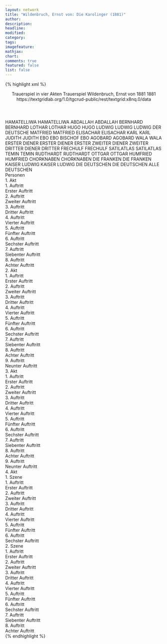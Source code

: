 ```yaml
---
layout: network
title: "Wildenbruch, Ernst von: Die Karolinger (1881)"
author:
description:
headline:
modified:
category:
tags:
imagefeature: 
mathjax: 
chart: 
comments: true
featured: false
list: false
---
```

{% highlight xml %}
<?xml-model href="https://raw.githubusercontent.com/DLiNa/project/master/rules/lina.rnc"?><?xml-model href="https://raw.githubusercontent.com/DLiNa/project/master/rules/lina.sch"?>
<play xmlns="http://lina.digital">
  <header>
    <title>Die Karolinger</title>
    <subtitle>Trauerspiel in vier Akten</subtitle>
    <genretitle>Trauerspiel</genretitle>
    <author>Wildenbruch, Ernst von</author>
    <date type="print" when="1881">1881</date>
    <date type="premiere" when="1881">1881</date>
    <date type="written"/>
    <source>https://textgridlab.org/1.0/tgcrud-public/rest/textgrid:x8nq.0/data</source>
  </header>
  <personae>
    <character>
      <name>HAMATELLIWA</name>
      <alias xml:id="hamatelliwa">
        <name>HAMATELLIWA</name>
      </alias>
    </character>
    <character>
      <name>ABDALLAH</name>
      <alias xml:id="abdallah">
        <name>ABDALLAH</name>
      </alias>
    </character>
    <character>
      <name>BERNHARD</name>
      <alias xml:id="bernhard">
        <name>BERNHARD</name>
      </alias>
    </character>
    <character>
      <name>LOTHAR</name>
      <alias xml:id="lothar">
        <name>LOTHAR</name>
      </alias>
    </character>
    <character>
      <name>HUGO</name>
      <alias xml:id="hugo">
        <name>HUGO</name>
      </alias>
    </character>
    <character>
      <name>LUDWIG</name>
      <alias xml:id="ludwig">
        <name>LUDWIG</name>
      </alias>
      <alias xml:id="ludwig_der_deutsche">
        <name>LUDWIG DER DEUTSCHE</name>
      </alias>
    </character>
    <character>
      <name>MATFRIED</name>
      <alias xml:id="matfried">
        <name>MATFRIED</name>
      </alias>
    </character>
    <character>
      <name>ELISACHAR</name>
      <alias xml:id="elisachar">
        <name>ELISACHAR</name>
      </alias>
    </character>
    <character>
      <name>KARL</name>
      <alias xml:id="karl">
        <name>KARL</name>
      </alias>
    </character>
    <character>
      <name>JUDITH</name>
      <alias xml:id="judith">
        <name>JUDITH</name>
      </alias>
    </character>
    <character>
      <name>EBO</name>
      <alias xml:id="ebo">
        <name>EBO</name>
      </alias>
      <alias xml:id="bischof_ebo">
        <name>BISCHOF EBO</name>
      </alias>
    </character>
    <character>
      <name>AGOBARD</name>
      <alias xml:id="agobard">
        <name>AGOBARD</name>
      </alias>
    </character>
    <character>
      <name>WALA</name>
      <alias xml:id="wala">
        <name>WALA</name>
      </alias>
    </character>
    <character>
      <name>ERSTER DIENER</name>
      <alias xml:id="erster_diener">
        <name>ERSTER DIENER</name>
      </alias>
      <alias xml:id="erster">
        <name>ERSTER</name>
      </alias>
    </character>
    <character>
      <name>ZWEITER DIENER</name>
      <alias xml:id="zweiter">
        <name>ZWEITER</name>
      </alias>
    </character>
    <character>
      <name>DRITTER DIENER</name>
      <alias xml:id="dritter">
        <name>DRITTER</name>
      </alias>
    </character>
    <character>
      <name>FRECHULF</name>
      <alias xml:id="frechulf">
        <name>FRECHULF</name>
      </alias>
    </character>
    <character>
      <name>SATILATLAS</name>
      <alias xml:id="satilatlas">
        <name>SATILATLAS</name>
      </alias>
    </character>
    <character>
      <name>TEMIN</name>
      <alias xml:id="temin">
        <name>TEMIN</name>
      </alias>
    </character>
    <character>
      <name>RUDTHARDT</name>
      <alias xml:id="rudthardt">
        <name>RUDTHARDT</name>
      </alias>
    </character>
    <character>
      <name>OTTGAR</name>
      <alias xml:id="ottgar">
        <name>OTTGAR</name>
      </alias>
    </character>
    <character>
      <name>HUMFRIED</name>
      <alias xml:id="humfried">
        <name>HUMFRIED</name>
      </alias>
    </character>
    <character>
      <name>CHORKNABEN</name>
      <alias xml:id="chorknaben">
        <name>CHORKNABEN</name>
      </alias>
    </character>
    <character>
      <name>DIE FRANKEN</name>
      <alias xml:id="die_franken">
        <name>DIE FRANKEN</name>
      </alias>
    </character>
    <character>
      <name>KAISER LUDWIG</name>
      <alias xml:id="kaiser_ludwig">
        <name>KAISER LUDWIG</name>
      </alias>
    </character>
    <character>
      <name>DIE DEUTSCHEN</name>
      <alias xml:id="die_deutschen">
        <name>DIE DEUTSCHEN</name>
      </alias>
      <alias xml:id="alle_deutschen">
        <name>ALLE DEUTSCHEN</name>
      </alias>
    </character>
  </personae>
  <text>
    <div>
      <head>Personen</head>
    </div>
    <div>
      <head>1. Akt</head>
      <div>
        <head>1. Auftritt</head>
        <div>
          <head>Erster Auftritt</head>
          <sp who="#hamatelliwa">
            <amount n="14" unit="speech_acts"/>
            <amount n="252" unit="words"/>
            <amount n="36" unit="lines"/>
            <amount n="1317" unit="chars"/>
          </sp>
          <sp who="#abdallah">
            <amount n="13" unit="speech_acts"/>
            <amount n="229" unit="words"/>
            <amount n="35" unit="lines"/>
            <amount n="1277" unit="chars"/>
          </sp>
        </div>
      </div>
      <div>
        <head>2. Auftritt</head>
        <div>
          <head>Zweiter Auftritt</head>
          <sp who="#bernhard">
            <amount n="8" unit="speech_acts"/>
            <amount n="146" unit="words"/>
            <amount n="23" unit="lines"/>
            <amount n="769" unit="chars"/>
          </sp>
          <sp who="#hamatelliwa">
            <amount n="8" unit="speech_acts"/>
            <amount n="105" unit="words"/>
            <amount n="17" unit="lines"/>
            <amount n="541" unit="chars"/>
          </sp>
          <sp who="#abdallah">
            <amount n="2" unit="speech_acts"/>
            <amount n="16" unit="words"/>
            <amount n="4" unit="lines"/>
            <amount n="81" unit="chars"/>
          </sp>
        </div>
      </div>
      <div>
        <head>3. Auftritt</head>
        <div>
          <head>Dritter Auftritt</head>
          <sp who="#lothar">
            <amount n="3" unit="speech_acts"/>
            <amount n="73" unit="words"/>
            <amount n="12" unit="lines"/>
            <amount n="433" unit="chars"/>
          </sp>
          <sp who="#hugo">
            <amount n="1" unit="speech_acts"/>
            <amount n="19" unit="words"/>
            <amount n="3" unit="lines"/>
            <amount n="94" unit="chars"/>
          </sp>
          <sp who="#ludwig">
            <amount n="2" unit="speech_acts"/>
            <amount n="22" unit="words"/>
            <amount n="4" unit="lines"/>
            <amount n="112" unit="chars"/>
          </sp>
          <sp who="#matfried">
            <amount n="1" unit="speech_acts"/>
            <amount n="7" unit="words"/>
            <amount n="1" unit="lines"/>
            <amount n="46" unit="chars"/>
          </sp>
        </div>
      </div>
      <div>
        <head>4. Auftritt</head>
        <div>
          <head>Vierter Auftritt</head>
          <sp who="#lothar">
            <amount n="18" unit="speech_acts"/>
            <amount n="327" unit="words"/>
            <amount n="52" unit="lines"/>
            <amount n="1773" unit="chars"/>
          </sp>
          <sp who="#ludwig">
            <amount n="10" unit="speech_acts"/>
            <amount n="84" unit="words"/>
            <amount n="13" unit="lines"/>
            <amount n="376" unit="chars"/>
          </sp>
          <sp who="#elisachar">
            <amount n="13" unit="speech_acts"/>
            <amount n="165" unit="words"/>
            <amount n="27" unit="lines"/>
            <amount n="874" unit="chars"/>
          </sp>
          <sp who="#matfried #hugo">
            <amount n="1" unit="speech_acts"/>
            <amount n="4" unit="words"/>
            <amount n="1" unit="lines"/>
            <amount n="23" unit="chars"/>
          </sp>
          <sp who="#hugo">
            <amount n="3" unit="speech_acts"/>
            <amount n="20" unit="words"/>
            <amount n="3" unit="lines"/>
            <amount n="101" unit="chars"/>
          </sp>
          <sp who="#matfried">
            <amount n="2" unit="speech_acts"/>
            <amount n="8" unit="words"/>
            <amount n="2" unit="lines"/>
            <amount n="41" unit="chars"/>
          </sp>
          <sp who="#lothar #ludwig #elisachar #matfried #hugo">
            <amount n="1" unit="speech_acts"/>
            <amount n="2" unit="words"/>
            <amount n="1" unit="lines"/>
            <amount n="9" unit="chars"/>
          </sp>
        </div>
      </div>
      <div>
        <head>5. Auftritt</head>
        <div>
          <head>Fünfter Auftritt</head>
          <sp who="#lothar">
            <amount n="5" unit="speech_acts"/>
            <amount n="71" unit="words"/>
            <amount n="12" unit="lines"/>
            <amount n="369" unit="chars"/>
          </sp>
          <sp who="#karl">
            <amount n="4" unit="speech_acts"/>
            <amount n="28" unit="words"/>
            <amount n="4" unit="lines"/>
            <amount n="136" unit="chars"/>
          </sp>
          <sp who="#ludwig">
            <amount n="1" unit="speech_acts"/>
            <amount n="12" unit="words"/>
            <amount n="2" unit="lines"/>
            <amount n="58" unit="chars"/>
          </sp>
        </div>
      </div>
      <div>
        <head>6. Auftritt</head>
        <div>
          <head>Sechster Auftritt</head>
          <sp who="#judith">
            <amount n="9" unit="speech_acts"/>
            <amount n="258" unit="words"/>
            <amount n="35" unit="lines"/>
            <amount n="1306" unit="chars"/>
          </sp>
          <sp who="#lothar">
            <amount n="4" unit="speech_acts"/>
            <amount n="31" unit="words"/>
            <amount n="7" unit="lines"/>
            <amount n="174" unit="chars"/>
          </sp>
          <sp who="#karl">
            <amount n="5" unit="speech_acts"/>
            <amount n="45" unit="words"/>
            <amount n="8" unit="lines"/>
            <amount n="234" unit="chars"/>
          </sp>
          <sp who="#ludwig">
            <amount n="3" unit="speech_acts"/>
            <amount n="23" unit="words"/>
            <amount n="4" unit="lines"/>
            <amount n="107" unit="chars"/>
          </sp>
        </div>
      </div>
      <div>
        <head>7. Auftritt</head>
        <div>
          <head>Siebenter Auftritt</head>
          <sp who="#ludwig">
            <amount n="14" unit="speech_acts"/>
            <amount n="251" unit="words"/>
            <amount n="34" unit="lines"/>
            <amount n="1261" unit="chars"/>
          </sp>
          <sp who="#judith">
            <amount n="13" unit="speech_acts"/>
            <amount n="230" unit="words"/>
            <amount n="36" unit="lines"/>
            <amount n="1188" unit="chars"/>
          </sp>
          <sp who="#karl">
            <amount n="1" unit="speech_acts"/>
            <amount n="4" unit="words"/>
            <amount n="1" unit="lines"/>
            <amount n="19" unit="chars"/>
          </sp>
          <sp who="#ebo">
            <amount n="2" unit="speech_acts"/>
            <amount n="27" unit="words"/>
            <amount n="4" unit="lines"/>
            <amount n="142" unit="chars"/>
          </sp>
          <sp who="#agobard">
            <amount n="2" unit="speech_acts"/>
            <amount n="26" unit="words"/>
            <amount n="4" unit="lines"/>
            <amount n="132" unit="chars"/>
          </sp>
          <sp who="#wala">
            <amount n="12" unit="speech_acts"/>
            <amount n="285" unit="words"/>
            <amount n="40" unit="lines"/>
            <amount n="1580" unit="chars"/>
          </sp>
          <sp who="#ebo #agobard">
            <amount n="1" unit="speech_acts"/>
            <amount n="1" unit="words"/>
            <amount n="1" unit="lines"/>
            <amount n="9" unit="chars"/>
          </sp>
        </div>
      </div>
      <div>
        <head>8. Auftritt</head>
        <div>
          <head>Achter Auftritt</head>
          <sp who="#ludwig">
            <amount n="6" unit="speech_acts"/>
            <amount n="67" unit="words"/>
            <amount n="11" unit="lines"/>
            <amount n="358" unit="chars"/>
          </sp>
          <sp who="#bernhard">
            <amount n="22" unit="speech_acts"/>
            <amount n="555" unit="words"/>
            <amount n="80" unit="lines"/>
            <amount n="2934" unit="chars"/>
          </sp>
          <sp who="#judith">
            <amount n="16" unit="speech_acts"/>
            <amount n="331" unit="words"/>
            <amount n="49" unit="lines"/>
            <amount n="1728" unit="chars"/>
          </sp>
        </div>
      </div>
    </div>
    <div>
      <head>2. Akt</head>
      <div>
        <head>1. Auftritt</head>
        <div>
          <head>Erster Auftritt</head>
          <sp who="#erster_diener">
            <amount n="1" unit="speech_acts"/>
            <amount n="14" unit="words"/>
            <amount n="2" unit="lines"/>
            <amount n="78" unit="chars"/>
          </sp>
          <sp who="#zweiter">
            <amount n="3" unit="speech_acts"/>
            <amount n="10" unit="words"/>
            <amount n="3" unit="lines"/>
            <amount n="51" unit="chars"/>
          </sp>
          <sp who="#erster">
            <amount n="6" unit="speech_acts"/>
            <amount n="81" unit="words"/>
            <amount n="13" unit="lines"/>
            <amount n="409" unit="chars"/>
          </sp>
          <sp who="#dritter">
            <amount n="3" unit="speech_acts"/>
            <amount n="24" unit="words"/>
            <amount n="5" unit="lines"/>
            <amount n="127" unit="chars"/>
          </sp>
        </div>
      </div>
      <div>
        <head>2. Auftritt</head>
        <div>
          <head>Zweiter Auftritt</head>
          <sp who="#frechulf">
            <amount n="3" unit="speech_acts"/>
            <amount n="35" unit="words"/>
            <amount n="5" unit="lines"/>
            <amount n="180" unit="chars"/>
          </sp>
          <sp who="#erster_diener">
            <amount n="1" unit="speech_acts"/>
            <amount n="15" unit="words"/>
            <amount n="2" unit="lines"/>
            <amount n="80" unit="chars"/>
          </sp>
        </div>
      </div>
      <div>
        <head>3. Auftritt</head>
        <div>
          <head>Dritter Auftritt</head>
          <sp who="#matfried">
            <amount n="9" unit="speech_acts"/>
            <amount n="73" unit="words"/>
            <amount n="13" unit="lines"/>
            <amount n="368" unit="chars"/>
          </sp>
          <sp who="#hugo">
            <amount n="12" unit="speech_acts"/>
            <amount n="187" unit="words"/>
            <amount n="29" unit="lines"/>
            <amount n="1009" unit="chars"/>
          </sp>
          <sp who="#frechulf">
            <amount n="4" unit="speech_acts"/>
            <amount n="28" unit="words"/>
            <amount n="5" unit="lines"/>
            <amount n="157" unit="chars"/>
          </sp>
        </div>
      </div>
      <div>
        <head>4. Auftritt</head>
        <div>
          <head>Vierter Auftritt</head>
          <sp who="#matfried">
            <amount n="1" unit="speech_acts"/>
            <amount n="3" unit="words"/>
            <amount n="1" unit="lines"/>
            <amount n="17" unit="chars"/>
          </sp>
          <sp who="#hugo">
            <amount n="1" unit="speech_acts"/>
            <amount n="4" unit="words"/>
            <amount n="1" unit="lines"/>
            <amount n="17" unit="chars"/>
          </sp>
          <sp who="#bernhard">
            <amount n="2" unit="speech_acts"/>
            <amount n="19" unit="words"/>
            <amount n="3" unit="lines"/>
            <amount n="78" unit="chars"/>
          </sp>
          <sp who="#abdallah">
            <amount n="2" unit="speech_acts"/>
            <amount n="23" unit="words"/>
            <amount n="4" unit="lines"/>
            <amount n="118" unit="chars"/>
          </sp>
        </div>
      </div>
      <div>
        <head>5. Auftritt</head>
        <div>
          <head>Fünfter Auftritt</head>
          <sp who="#bernhard">
            <amount n="26" unit="speech_acts"/>
            <amount n="349" unit="words"/>
            <amount n="56" unit="lines"/>
            <amount n="1838" unit="chars"/>
          </sp>
          <sp who="#satilatlas">
            <amount n="17" unit="speech_acts"/>
            <amount n="220" unit="words"/>
            <amount n="36" unit="lines"/>
            <amount n="1129" unit="chars"/>
          </sp>
          <sp who="#temin">
            <amount n="8" unit="speech_acts"/>
            <amount n="69" unit="words"/>
            <amount n="13" unit="lines"/>
            <amount n="374" unit="chars"/>
          </sp>
          <sp who="#satilatlas #temin">
            <amount n="1" unit="speech_acts"/>
          </sp>
          <sp who="#abdallah">
            <amount n="2" unit="speech_acts"/>
            <amount n="19" unit="words"/>
            <amount n="2" unit="lines"/>
            <amount n="88" unit="chars"/>
          </sp>
        </div>
      </div>
      <div>
        <head>6. Auftritt</head>
        <div>
          <head>Sechster Auftritt</head>
          <sp who="#bernhard">
            <amount n="2" unit="speech_acts"/>
            <amount n="22" unit="words"/>
            <amount n="3" unit="lines"/>
            <amount n="116" unit="chars"/>
          </sp>
          <sp who="#rudthardt">
            <amount n="5" unit="speech_acts"/>
            <amount n="55" unit="words"/>
            <amount n="8" unit="lines"/>
            <amount n="288" unit="chars"/>
          </sp>
          <sp who="#ottgar">
            <amount n="4" unit="speech_acts"/>
            <amount n="33" unit="words"/>
            <amount n="5" unit="lines"/>
            <amount n="162" unit="chars"/>
          </sp>
          <sp who="#humfried">
            <amount n="1" unit="speech_acts"/>
            <amount n="6" unit="words"/>
            <amount n="2" unit="lines"/>
            <amount n="32" unit="chars"/>
          </sp>
        </div>
      </div>
      <div>
        <head>7. Auftritt</head>
        <div>
          <head>Siebenter Auftritt</head>
          <sp who="#hugo">
            <amount n="3" unit="speech_acts"/>
            <amount n="25" unit="words"/>
            <amount n="4" unit="lines"/>
            <amount n="125" unit="chars"/>
          </sp>
          <sp who="#matfried">
            <amount n="2" unit="speech_acts"/>
            <amount n="13" unit="words"/>
            <amount n="2" unit="lines"/>
            <amount n="75" unit="chars"/>
          </sp>
          <sp who="#rudthardt">
            <amount n="3" unit="speech_acts"/>
            <amount n="27" unit="words"/>
            <amount n="5" unit="lines"/>
            <amount n="138" unit="chars"/>
          </sp>
          <sp who="#ottgar">
            <amount n="1" unit="speech_acts"/>
            <amount n="5" unit="words"/>
            <amount n="1" unit="lines"/>
            <amount n="31" unit="chars"/>
          </sp>
        </div>
      </div>
      <div>
        <head>8. Auftritt</head>
        <div>
          <head>Achter Auftritt</head>
          <sp who="#chorknaben">
            <amount n="2" unit="speech_acts"/>
            <amount n="27" unit="words"/>
            <amount n="5" unit="lines"/>
            <amount n="142" unit="chars"/>
          </sp>
          <sp who="#bernhard">
            <amount n="16" unit="speech_acts"/>
            <amount n="266" unit="words"/>
            <amount n="42" unit="lines"/>
            <amount n="1456" unit="chars"/>
          </sp>
          <sp who="#chorknaben #lothar #matfried #hugo #ludwig #wala #rudthardt #agobard #ebo #die_franken">
            <amount n="3" unit="speech_acts"/>
            <amount n="9" unit="words"/>
            <amount n="3" unit="lines"/>
            <amount n="46" unit="chars"/>
          </sp>
          <sp who="#lothar">
            <amount n="7" unit="speech_acts"/>
            <amount n="80" unit="words"/>
            <amount n="13" unit="lines"/>
            <amount n="433" unit="chars"/>
          </sp>
          <sp who="#matfried">
            <amount n="6" unit="speech_acts"/>
            <amount n="50" unit="words"/>
            <amount n="11" unit="lines"/>
            <amount n="264" unit="chars"/>
          </sp>
          <sp who="#hugo">
            <amount n="4" unit="speech_acts"/>
            <amount n="11" unit="words"/>
            <amount n="4" unit="lines"/>
            <amount n="47" unit="chars"/>
          </sp>
          <sp who="#ludwig">
            <amount n="5" unit="speech_acts"/>
            <amount n="49" unit="words"/>
            <amount n="8" unit="lines"/>
            <amount n="284" unit="chars"/>
          </sp>
          <sp who="#wala">
            <amount n="6" unit="speech_acts"/>
            <amount n="246" unit="words"/>
            <amount n="35" unit="lines"/>
            <amount n="1350" unit="chars"/>
          </sp>
          <sp who="#rudthardt">
            <amount n="3" unit="speech_acts"/>
            <amount n="62" unit="words"/>
            <amount n="9" unit="lines"/>
            <amount n="316" unit="chars"/>
          </sp>
          <sp who="#agobard #ebo">
            <amount n="1" unit="speech_acts"/>
            <amount n="3" unit="words"/>
            <amount n="1" unit="lines"/>
            <amount n="13" unit="chars"/>
          </sp>
          <sp who="#matfried #hugo">
            <amount n="1" unit="speech_acts"/>
            <amount n="6" unit="words"/>
            <amount n="1" unit="lines"/>
            <amount n="31" unit="chars"/>
          </sp>
          <sp who="#die_franken">
            <amount n="1" unit="speech_acts"/>
            <amount n="2" unit="words"/>
            <amount n="1" unit="lines"/>
            <amount n="11" unit="chars"/>
          </sp>
          <sp who="#judith">
            <amount n="2" unit="speech_acts"/>
            <amount n="12" unit="words"/>
            <amount n="2" unit="lines"/>
            <amount n="54" unit="chars"/>
          </sp>
          <sp who="#ebo #agobard">
            <amount n="1" unit="speech_acts"/>
            <amount n="7" unit="words"/>
            <amount n="1" unit="lines"/>
            <amount n="43" unit="chars"/>
          </sp>
          <sp who="#ludwig_der_deutsche">
            <amount n="2" unit="speech_acts"/>
            <amount n="6" unit="words"/>
            <amount n="2" unit="lines"/>
            <amount n="27" unit="chars"/>
          </sp>
          <sp who="#kaiser_ludwig">
            <amount n="7" unit="speech_acts"/>
            <amount n="50" unit="words"/>
            <amount n="10" unit="lines"/>
            <amount n="239" unit="chars"/>
          </sp>
        </div>
      </div>
      <div>
        <head>9. Auftritt</head>
        <div>
          <head>Neunter Auftritt</head>
          <sp who="#bernhard">
            <amount n="10" unit="speech_acts"/>
            <amount n="176" unit="words"/>
            <amount n="27" unit="lines"/>
            <amount n="964" unit="chars"/>
          </sp>
          <sp who="#matfried">
            <amount n="1" unit="speech_acts"/>
            <amount n="6" unit="words"/>
            <amount n="1" unit="lines"/>
            <amount n="27" unit="chars"/>
          </sp>
          <sp who="#hugo">
            <amount n="1" unit="speech_acts"/>
            <amount n="4" unit="words"/>
            <amount n="1" unit="lines"/>
            <amount n="19" unit="chars"/>
          </sp>
          <sp who="#kaiser_ludwig">
            <amount n="11" unit="speech_acts"/>
            <amount n="172" unit="words"/>
            <amount n="28" unit="lines"/>
            <amount n="882" unit="chars"/>
          </sp>
          <sp who="#satilatlas">
            <amount n="3" unit="speech_acts"/>
            <amount n="50" unit="words"/>
            <amount n="8" unit="lines"/>
            <amount n="248" unit="chars"/>
          </sp>
          <sp who="#wala">
            <amount n="8" unit="speech_acts"/>
            <amount n="185" unit="words"/>
            <amount n="25" unit="lines"/>
            <amount n="936" unit="chars"/>
          </sp>
          <sp who="#ludwig_der_deutsche">
            <amount n="6" unit="speech_acts"/>
            <amount n="45" unit="words"/>
            <amount n="10" unit="lines"/>
            <amount n="262" unit="chars"/>
          </sp>
          <sp who="#lothar">
            <amount n="7" unit="speech_acts"/>
            <amount n="114" unit="words"/>
            <amount n="17" unit="lines"/>
            <amount n="632" unit="chars"/>
          </sp>
          <sp who="#lothar #ludwig">
            <amount n="1" unit="speech_acts"/>
            <amount n="4" unit="words"/>
            <amount n="1" unit="lines"/>
            <amount n="23" unit="chars"/>
          </sp>
          <sp who="#judith">
            <amount n="3" unit="speech_acts"/>
            <amount n="26" unit="words"/>
            <amount n="4" unit="lines"/>
            <amount n="127" unit="chars"/>
          </sp>
          <sp who="#bischof_ebo">
            <amount n="1" unit="speech_acts"/>
            <amount n="8" unit="words"/>
            <amount n="1" unit="lines"/>
            <amount n="44" unit="chars"/>
          </sp>
          <sp who="#die_franken">
            <amount n="1" unit="speech_acts"/>
            <amount n="5" unit="words"/>
            <amount n="1" unit="lines"/>
            <amount n="22" unit="chars"/>
          </sp>
          <sp who="#rudthardt">
            <amount n="2" unit="speech_acts"/>
            <amount n="11" unit="words"/>
            <amount n="3" unit="lines"/>
            <amount n="74" unit="chars"/>
          </sp>
          <sp who="#die_deutschen">
            <amount n="1" unit="speech_acts"/>
            <amount n="5" unit="words"/>
            <amount n="1" unit="lines"/>
            <amount n="19" unit="chars"/>
          </sp>
        </div>
      </div>
    </div>
    <div>
      <head>3. Akt</head>
      <div>
        <head>1. Auftritt</head>
        <div>
          <head>Erster Auftritt</head>
          <sp who="#judith">
            <amount n="1" unit="speech_acts"/>
            <amount n="145" unit="words"/>
            <amount n="19" unit="lines"/>
            <amount n="771" unit="chars"/>
          </sp>
        </div>
      </div>
      <div>
        <head>2. Auftritt</head>
        <div>
          <head>Zweiter Auftritt</head>
          <sp who="#judith">
            <amount n="18" unit="speech_acts"/>
            <amount n="238" unit="words"/>
            <amount n="34" unit="lines"/>
            <amount n="1210" unit="chars"/>
          </sp>
          <sp who="#bernhard">
            <amount n="46" unit="speech_acts"/>
            <amount n="1096" unit="words"/>
            <amount n="152" unit="lines"/>
            <amount n="5731" unit="chars"/>
          </sp>
          <sp who="#karl">
            <amount n="28" unit="speech_acts"/>
            <amount n="426" unit="words"/>
            <amount n="61" unit="lines"/>
            <amount n="1991" unit="chars"/>
          </sp>
        </div>
      </div>
      <div>
        <head>3. Auftritt</head>
        <div>
          <head>Dritter Auftritt</head>
          <sp who="#bernhard">
            <amount n="14" unit="speech_acts"/>
            <amount n="140" unit="words"/>
            <amount n="23" unit="lines"/>
            <amount n="728" unit="chars"/>
          </sp>
          <sp who="#abdallah">
            <amount n="14" unit="speech_acts"/>
            <amount n="103" unit="words"/>
            <amount n="19" unit="lines"/>
            <amount n="513" unit="chars"/>
          </sp>
        </div>
      </div>
      <div>
        <head>4. Auftritt</head>
        <div>
          <head>Vierter Auftritt</head>
          <sp who="#satilatlas">
            <amount n="3" unit="speech_acts"/>
            <amount n="55" unit="words"/>
            <amount n="7" unit="lines"/>
            <amount n="294" unit="chars"/>
          </sp>
          <sp who="#temin">
            <amount n="3" unit="speech_acts"/>
            <amount n="28" unit="words"/>
            <amount n="6" unit="lines"/>
            <amount n="147" unit="chars"/>
          </sp>
          <sp who="#abdallah">
            <amount n="3" unit="speech_acts"/>
            <amount n="15" unit="words"/>
            <amount n="3" unit="lines"/>
            <amount n="81" unit="chars"/>
          </sp>
        </div>
      </div>
      <div>
        <head>5. Auftritt</head>
        <div>
          <head>Fünfter Auftritt</head>
          <sp who="#hamatelliwa">
            <amount n="6" unit="speech_acts"/>
            <amount n="57" unit="words"/>
            <amount n="9" unit="lines"/>
            <amount n="289" unit="chars"/>
          </sp>
          <sp who="#abdallah">
            <amount n="3" unit="speech_acts"/>
            <amount n="13" unit="words"/>
            <amount n="3" unit="lines"/>
            <amount n="78" unit="chars"/>
          </sp>
          <sp who="#satilatlas">
            <amount n="2" unit="speech_acts"/>
            <amount n="22" unit="words"/>
            <amount n="4" unit="lines"/>
            <amount n="127" unit="chars"/>
          </sp>
          <sp who="#temin">
            <amount n="1" unit="speech_acts"/>
            <amount n="13" unit="words"/>
            <amount n="2" unit="lines"/>
            <amount n="77" unit="chars"/>
          </sp>
        </div>
      </div>
      <div>
        <head>6. Auftritt</head>
        <div>
          <head>Sechster Auftritt</head>
          <sp who="#karl">
            <amount n="5" unit="speech_acts"/>
            <amount n="41" unit="words"/>
            <amount n="6" unit="lines"/>
            <amount n="200" unit="chars"/>
          </sp>
          <sp who="#hamatelliwa">
            <amount n="5" unit="speech_acts"/>
            <amount n="160" unit="words"/>
            <amount n="23" unit="lines"/>
            <amount n="846" unit="chars"/>
          </sp>
          <sp who="#satilatlas">
            <amount n="3" unit="speech_acts"/>
            <amount n="60" unit="words"/>
            <amount n="9" unit="lines"/>
            <amount n="305" unit="chars"/>
          </sp>
          <sp who="#abdallah">
            <amount n="1" unit="speech_acts"/>
            <amount n="8" unit="words"/>
            <amount n="1" unit="lines"/>
            <amount n="42" unit="chars"/>
          </sp>
        </div>
      </div>
      <div>
        <head>7. Auftritt</head>
        <div>
          <head>Siebenter Auftritt</head>
          <sp who="#hamatelliwa">
            <amount n="18" unit="speech_acts"/>
            <amount n="430" unit="words"/>
            <amount n="61" unit="lines"/>
            <amount n="2294" unit="chars"/>
          </sp>
          <sp who="#bernhard">
            <amount n="16" unit="speech_acts"/>
            <amount n="110" unit="words"/>
            <amount n="21" unit="lines"/>
            <amount n="565" unit="chars"/>
          </sp>
          <sp who="#satilatlas">
            <amount n="3" unit="speech_acts"/>
            <amount n="13" unit="words"/>
            <amount n="3" unit="lines"/>
            <amount n="94" unit="chars"/>
          </sp>
          <sp who="#temin">
            <amount n="2" unit="speech_acts"/>
            <amount n="12" unit="words"/>
            <amount n="2" unit="lines"/>
            <amount n="62" unit="chars"/>
          </sp>
          <sp who="#karl">
            <amount n="8" unit="speech_acts"/>
            <amount n="50" unit="words"/>
            <amount n="11" unit="lines"/>
            <amount n="290" unit="chars"/>
          </sp>
          <sp who="#abdallah">
            <amount n="6" unit="speech_acts"/>
            <amount n="65" unit="words"/>
            <amount n="11" unit="lines"/>
            <amount n="319" unit="chars"/>
          </sp>
        </div>
      </div>
      <div>
        <head>8. Auftritt</head>
        <div>
          <head>Achter Auftritt</head>
          <sp who="#rudthardt">
            <amount n="3" unit="speech_acts"/>
            <amount n="37" unit="words"/>
            <amount n="7" unit="lines"/>
            <amount n="209" unit="chars"/>
          </sp>
          <sp who="#bernhard">
            <amount n="4" unit="speech_acts"/>
            <amount n="46" unit="words"/>
            <amount n="8" unit="lines"/>
            <amount n="243" unit="chars"/>
          </sp>
          <sp who="#ottgar">
            <amount n="1" unit="speech_acts"/>
            <amount n="4" unit="words"/>
            <amount n="1" unit="lines"/>
            <amount n="20" unit="chars"/>
          </sp>
          <sp who="#satilatlas">
            <amount n="1" unit="speech_acts"/>
            <amount n="15" unit="words"/>
            <amount n="3" unit="lines"/>
            <amount n="95" unit="chars"/>
          </sp>
          <sp who="#karl">
            <amount n="1" unit="speech_acts"/>
            <amount n="13" unit="words"/>
            <amount n="2" unit="lines"/>
            <amount n="74" unit="chars"/>
          </sp>
        </div>
      </div>
      <div>
        <head>9. Auftritt</head>
        <div>
          <head>Neunter Auftritt</head>
          <sp who="#erster">
            <amount n="4" unit="speech_acts"/>
            <amount n="54" unit="words"/>
            <amount n="8" unit="lines"/>
            <amount n="307" unit="chars"/>
          </sp>
          <sp who="#zweiter">
            <amount n="2" unit="speech_acts"/>
            <amount n="13" unit="words"/>
            <amount n="2" unit="lines"/>
            <amount n="70" unit="chars"/>
          </sp>
          <sp who="#dritter">
            <amount n="2" unit="speech_acts"/>
            <amount n="14" unit="words"/>
            <amount n="2" unit="lines"/>
            <amount n="81" unit="chars"/>
          </sp>
          <sp who="#bernhard #alle_deutschen">
            <amount n="1" unit="speech_acts"/>
            <amount n="1" unit="words"/>
            <amount n="1" unit="lines"/>
            <amount n="4" unit="chars"/>
          </sp>
          <sp who="#bernhard">
            <amount n="1" unit="speech_acts"/>
            <amount n="113" unit="words"/>
            <amount n="15" unit="lines"/>
            <amount n="594" unit="chars"/>
          </sp>
          <sp who="#satilatlas">
            <amount n="1" unit="speech_acts"/>
            <amount n="11" unit="words"/>
            <amount n="2" unit="lines"/>
            <amount n="62" unit="chars"/>
          </sp>
          <sp who="#temin">
            <amount n="1" unit="speech_acts"/>
            <amount n="3" unit="words"/>
            <amount n="1" unit="lines"/>
            <amount n="17" unit="chars"/>
          </sp>
        </div>
      </div>
    </div>
    <div>
      <head>4. Akt</head>
      <div>
        <head>1. Szene</head>
        <div>
          <head>1. Auftritt</head>
          <div>
            <head>Erster Auftritt</head>
            <sp who="#ludwig">
              <amount n="1" unit="speech_acts"/>
              <amount n="28" unit="words"/>
              <amount n="4" unit="lines"/>
              <amount n="147" unit="chars"/>
            </sp>
            <sp who="#matfried">
              <amount n="1" unit="speech_acts"/>
              <amount n="21" unit="words"/>
              <amount n="3" unit="lines"/>
              <amount n="103" unit="chars"/>
            </sp>
          </div>
        </div>
        <div>
          <head>2. Auftritt</head>
          <div>
            <head>Zweiter Auftritt</head>
            <sp who="#lothar">
              <amount n="8" unit="speech_acts"/>
              <amount n="160" unit="words"/>
              <amount n="23" unit="lines"/>
              <amount n="809" unit="chars"/>
            </sp>
            <sp who="#ludwig">
              <amount n="5" unit="speech_acts"/>
              <amount n="37" unit="words"/>
              <amount n="7" unit="lines"/>
              <amount n="199" unit="chars"/>
            </sp>
            <sp who="#matfried">
              <amount n="2" unit="speech_acts"/>
              <amount n="140" unit="words"/>
              <amount n="19" unit="lines"/>
              <amount n="739" unit="chars"/>
            </sp>
            <sp who="#hugo">
              <amount n="2" unit="speech_acts"/>
              <amount n="49" unit="words"/>
              <amount n="8" unit="lines"/>
              <amount n="274" unit="chars"/>
            </sp>
          </div>
        </div>
        <div>
          <head>3. Auftritt</head>
          <div>
            <head>Dritter Auftritt</head>
            <sp who="#wala">
              <amount n="7" unit="speech_acts"/>
              <amount n="232" unit="words"/>
              <amount n="34" unit="lines"/>
              <amount n="1252" unit="chars"/>
            </sp>
            <sp who="#ludwig">
              <amount n="4" unit="speech_acts"/>
              <amount n="31" unit="words"/>
              <amount n="6" unit="lines"/>
              <amount n="158" unit="chars"/>
            </sp>
            <sp who="#lothar">
              <amount n="3" unit="speech_acts"/>
              <amount n="40" unit="words"/>
              <amount n="6" unit="lines"/>
              <amount n="205" unit="chars"/>
            </sp>
          </div>
        </div>
        <div>
          <head>4. Auftritt</head>
          <div>
            <head>Vierter Auftritt</head>
            <sp who="#ludwig">
              <amount n="9" unit="speech_acts"/>
              <amount n="109" unit="words"/>
              <amount n="17" unit="lines"/>
              <amount n="590" unit="chars"/>
            </sp>
            <sp who="#wala">
              <amount n="4" unit="speech_acts"/>
              <amount n="39" unit="words"/>
              <amount n="7" unit="lines"/>
              <amount n="234" unit="chars"/>
            </sp>
            <sp who="#abdallah">
              <amount n="10" unit="speech_acts"/>
              <amount n="154" unit="words"/>
              <amount n="26" unit="lines"/>
              <amount n="847" unit="chars"/>
            </sp>
            <sp who="#matfried">
              <amount n="1" unit="speech_acts"/>
              <amount n="9" unit="words"/>
              <amount n="1" unit="lines"/>
              <amount n="48" unit="chars"/>
            </sp>
            <sp who="#lothar">
              <amount n="4" unit="speech_acts"/>
              <amount n="84" unit="words"/>
              <amount n="12" unit="lines"/>
              <amount n="402" unit="chars"/>
            </sp>
          </div>
        </div>
        <div>
          <head>5. Auftritt</head>
          <div>
            <head>Fünfter Auftritt</head>
            <sp who="#matfried">
              <amount n="4" unit="speech_acts"/>
              <amount n="57" unit="words"/>
              <amount n="9" unit="lines"/>
              <amount n="289" unit="chars"/>
            </sp>
            <sp who="#lothar">
              <amount n="10" unit="speech_acts"/>
              <amount n="132" unit="words"/>
              <amount n="22" unit="lines"/>
              <amount n="694" unit="chars"/>
            </sp>
            <sp who="#ludwig">
              <amount n="4" unit="speech_acts"/>
              <amount n="71" unit="words"/>
              <amount n="11" unit="lines"/>
              <amount n="372" unit="chars"/>
            </sp>
            <sp who="#wala">
              <amount n="1" unit="speech_acts"/>
              <amount n="13" unit="words"/>
              <amount n="2" unit="lines"/>
              <amount n="65" unit="chars"/>
            </sp>
            <sp who="#matfried #lothar #ludwig #wala">
              <amount n="1" unit="speech_acts"/>
              <amount n="9" unit="words"/>
              <amount n="1" unit="lines"/>
              <amount n="39" unit="chars"/>
            </sp>
          </div>
        </div>
        <div>
          <head>6. Auftritt</head>
          <div>
            <head>Sechster Auftritt</head>
            <sp who="#lothar">
              <amount n="18" unit="speech_acts"/>
              <amount n="225" unit="words"/>
              <amount n="37" unit="lines"/>
              <amount n="1135" unit="chars"/>
            </sp>
            <sp who="#karl">
              <amount n="16" unit="speech_acts"/>
              <amount n="403" unit="words"/>
              <amount n="57" unit="lines"/>
              <amount n="2066" unit="chars"/>
            </sp>
            <sp who="#ludwig">
              <amount n="19" unit="speech_acts"/>
              <amount n="214" unit="words"/>
              <amount n="37" unit="lines"/>
              <amount n="1117" unit="chars"/>
            </sp>
            <sp who="#abdallah">
              <amount n="6" unit="speech_acts"/>
              <amount n="68" unit="words"/>
              <amount n="13" unit="lines"/>
              <amount n="385" unit="chars"/>
            </sp>
            <sp who="#matfried">
              <amount n="5" unit="speech_acts"/>
              <amount n="94" unit="words"/>
              <amount n="14" unit="lines"/>
              <amount n="502" unit="chars"/>
            </sp>
            <sp who="#hugo">
              <amount n="2" unit="speech_acts"/>
              <amount n="27" unit="words"/>
              <amount n="4" unit="lines"/>
              <amount n="130" unit="chars"/>
            </sp>
            <sp who="#lothar #karl #ludwig #abdallah #matfried #hugo #wala">
              <amount n="4" unit="speech_acts"/>
              <amount n="17" unit="words"/>
              <amount n="4" unit="lines"/>
              <amount n="81" unit="chars"/>
            </sp>
            <sp who="#wala">
              <amount n="2" unit="speech_acts"/>
              <amount n="21" unit="words"/>
              <amount n="3" unit="lines"/>
              <amount n="103" unit="chars"/>
            </sp>
          </div>
        </div>
      </div>
      <div>
        <head>2. Szene</head>
        <div>
          <head>1. Auftritt</head>
          <div>
            <head>Erster Auftritt</head>
            <sp who="#rudthardt">
              <amount n="15" unit="speech_acts"/>
              <amount n="120" unit="words"/>
              <amount n="20" unit="lines"/>
              <amount n="625" unit="chars"/>
            </sp>
            <sp who="#bernhard">
              <amount n="16" unit="speech_acts"/>
              <amount n="399" unit="words"/>
              <amount n="54" unit="lines"/>
              <amount n="2057" unit="chars"/>
            </sp>
            <sp who="#ottgar">
              <amount n="8" unit="speech_acts"/>
              <amount n="56" unit="words"/>
              <amount n="11" unit="lines"/>
              <amount n="272" unit="chars"/>
            </sp>
          </div>
        </div>
        <div>
          <head>2. Auftritt</head>
          <div>
            <head>Zweiter Auftritt</head>
            <sp who="#judith">
              <amount n="8" unit="speech_acts"/>
              <amount n="64" unit="words"/>
              <amount n="11" unit="lines"/>
              <amount n="300" unit="chars"/>
            </sp>
            <sp who="#bernhard">
              <amount n="8" unit="speech_acts"/>
              <amount n="141" unit="words"/>
              <amount n="22" unit="lines"/>
              <amount n="717" unit="chars"/>
            </sp>
          </div>
        </div>
        <div>
          <head>3. Auftritt</head>
          <div>
            <head>Dritter Auftritt</head>
            <sp who="#judith">
              <amount n="23" unit="speech_acts"/>
              <amount n="300" unit="words"/>
              <amount n="47" unit="lines"/>
              <amount n="1542" unit="chars"/>
            </sp>
            <sp who="#karl">
              <amount n="22" unit="speech_acts"/>
              <amount n="396" unit="words"/>
              <amount n="60" unit="lines"/>
              <amount n="1981" unit="chars"/>
            </sp>
          </div>
        </div>
        <div>
          <head>4. Auftritt</head>
          <div>
            <head>Vierter Auftritt</head>
            <sp who="#karl">
              <amount n="3" unit="speech_acts"/>
              <amount n="66" unit="words"/>
              <amount n="9" unit="lines"/>
              <amount n="344" unit="chars"/>
            </sp>
            <sp who="#ludwig">
              <amount n="5" unit="speech_acts"/>
              <amount n="192" unit="words"/>
              <amount n="24" unit="lines"/>
              <amount n="983" unit="chars"/>
            </sp>
            <sp who="#judith">
              <amount n="1" unit="speech_acts"/>
              <amount n="9" unit="words"/>
              <amount n="1" unit="lines"/>
              <amount n="41" unit="chars"/>
            </sp>
          </div>
        </div>
        <div>
          <head>5. Auftritt</head>
          <div>
            <head>Fünfter Auftritt</head>
            <sp who="#rudthardt">
              <amount n="1" unit="speech_acts"/>
              <amount n="23" unit="words"/>
              <amount n="4" unit="lines"/>
              <amount n="137" unit="chars"/>
            </sp>
            <sp who="#ludwig">
              <amount n="1" unit="speech_acts"/>
              <amount n="3" unit="words"/>
              <amount n="1" unit="lines"/>
              <amount n="20" unit="chars"/>
            </sp>
            <sp who="#karl">
              <amount n="1" unit="speech_acts"/>
              <amount n="39" unit="words"/>
              <amount n="5" unit="lines"/>
              <amount n="202" unit="chars"/>
            </sp>
          </div>
        </div>
        <div>
          <head>6. Auftritt</head>
          <div>
            <head>Sechster Auftritt</head>
            <sp who="#ludwig_der_deutsche">
              <amount n="1" unit="speech_acts"/>
              <amount n="22" unit="words"/>
              <amount n="3" unit="lines"/>
              <amount n="127" unit="chars"/>
            </sp>
            <sp who="#lothar">
              <amount n="1" unit="speech_acts"/>
              <amount n="6" unit="words"/>
              <amount n="1" unit="lines"/>
              <amount n="33" unit="chars"/>
            </sp>
            <sp who="#kaiser_ludwig">
              <amount n="1" unit="speech_acts"/>
              <amount n="32" unit="words"/>
              <amount n="4" unit="lines"/>
              <amount n="132" unit="chars"/>
            </sp>
          </div>
        </div>
        <div>
          <head>7. Auftritt</head>
          <div>
            <head>Siebenter Auftritt</head>
            <sp who="#rudthardt">
              <amount n="4" unit="speech_acts"/>
              <amount n="37" unit="words"/>
              <amount n="6" unit="lines"/>
              <amount n="175" unit="chars"/>
            </sp>
            <sp who="#bernhard">
              <amount n="8" unit="speech_acts"/>
              <amount n="95" unit="words"/>
              <amount n="14" unit="lines"/>
              <amount n="472" unit="chars"/>
            </sp>
            <sp who="#lothar">
              <amount n="2" unit="speech_acts"/>
              <amount n="43" unit="words"/>
              <amount n="8" unit="lines"/>
              <amount n="256" unit="chars"/>
            </sp>
            <sp who="#alle_deutschen">
              <amount n="2" unit="speech_acts"/>
              <amount n="10" unit="words"/>
              <amount n="2" unit="lines"/>
              <amount n="60" unit="chars"/>
            </sp>
            <sp who="#karl">
              <amount n="4" unit="speech_acts"/>
              <amount n="66" unit="words"/>
              <amount n="10" unit="lines"/>
              <amount n="355" unit="chars"/>
            </sp>
            <sp who="#judith">
              <amount n="1" unit="speech_acts"/>
              <amount n="1" unit="words"/>
              <amount n="1" unit="lines"/>
              <amount n="5" unit="chars"/>
            </sp>
            <sp who="#ottgar">
              <amount n="1" unit="speech_acts"/>
              <amount n="3" unit="words"/>
              <amount n="1" unit="lines"/>
              <amount n="15" unit="chars"/>
            </sp>
            <sp who="#humfried">
              <amount n="1" unit="speech_acts"/>
              <amount n="1" unit="words"/>
              <amount n="1" unit="lines"/>
              <amount n="4" unit="chars"/>
            </sp>
          </div>
        </div>
        <div>
          <head>8. Auftritt</head>
          <div>
            <head>Achter Auftritt</head>
            <sp who="#abdallah">
              <amount n="5" unit="speech_acts"/>
              <amount n="101" unit="words"/>
              <amount n="15" unit="lines"/>
              <amount n="503" unit="chars"/>
            </sp>
            <sp who="#bernhard">
              <amount n="6" unit="speech_acts"/>
              <amount n="167" unit="words"/>
              <amount n="24" unit="lines"/>
              <amount n="847" unit="chars"/>
            </sp>
            <sp who="#rudthardt">
              <amount n="4" unit="speech_acts"/>
              <amount n="16" unit="words"/>
              <amount n="4" unit="lines"/>
              <amount n="88" unit="chars"/>
            </sp>
            <sp who="#ottgar">
              <amount n="1" unit="speech_acts"/>
              <amount n="4" unit="words"/>
              <amount n="1" unit="lines"/>
              <amount n="20" unit="chars"/>
            </sp>
            <sp who="#abdallah #bernhard #rudthardt #ottgar #judith #karl #lothar #wala #ludwig">
              <amount n="2" unit="speech_acts"/>
              <amount n="8" unit="words"/>
              <amount n="2" unit="lines"/>
              <amount n="45" unit="chars"/>
            </sp>
            <sp who="#judith">
              <amount n="5" unit="speech_acts"/>
              <amount n="41" unit="words"/>
              <amount n="6" unit="lines"/>
              <amount n="198" unit="chars"/>
            </sp>
            <sp who="#karl">
              <amount n="8" unit="speech_acts"/>
              <amount n="129" unit="words"/>
              <amount n="19" unit="lines"/>
              <amount n="665" unit="chars"/>
            </sp>
            <sp who="#lothar">
              <amount n="3" unit="speech_acts"/>
              <amount n="45" unit="words"/>
              <amount n="8" unit="lines"/>
              <amount n="223" unit="chars"/>
            </sp>
            <sp who="#wala">
              <amount n="3" unit="speech_acts"/>
              <amount n="40" unit="words"/>
              <amount n="7" unit="lines"/>
              <amount n="230" unit="chars"/>
            </sp>
            <sp who="#ludwig">
              <amount n="1" unit="speech_acts"/>
              <amount n="5" unit="words"/>
              <amount n="1" unit="lines"/>
              <amount n="29" unit="chars"/>
            </sp>
          </div>
        </div>
      </div>
    </div>
  </text>
</play>
{% endhighlight %}